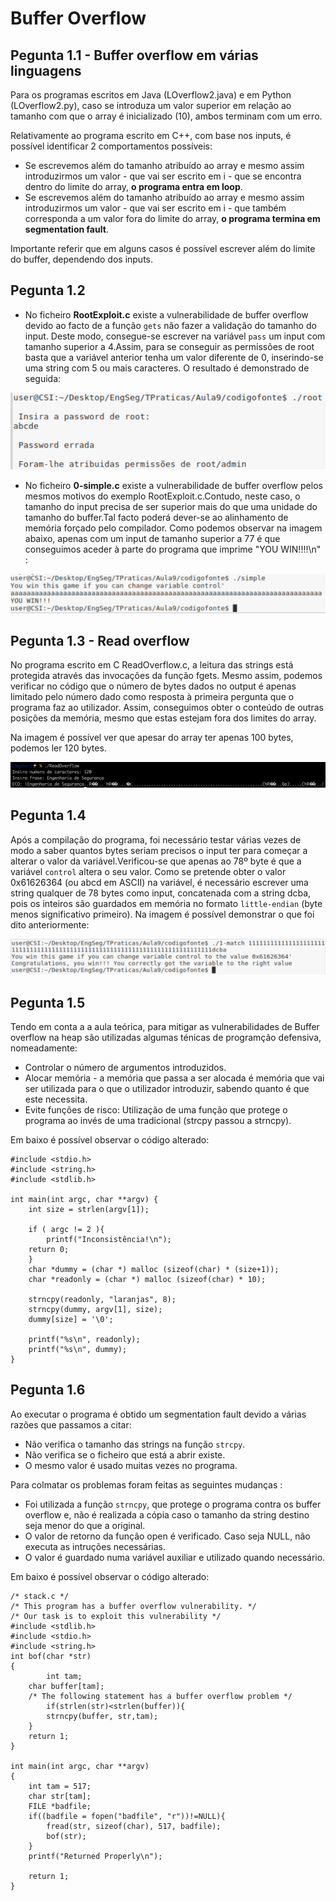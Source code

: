 # Buffer Overflow

## Pegunta 1.1 - Buffer overflow em várias linguagens

Para os programas escritos em Java (LOverflow2.java) e em Python (LOverflow2.py), caso se introduza um valor superior em relação ao tamanho com que o array é inicializado (10), ambos terminam com um erro. 

Relativamente ao programa escrito em C++, com base nos inputs, é possível identificar 2 comportamentos possíveis:

  * Se escrevemos além do tamanho atribuído ao array e mesmo assim introduzirmos um valor - que vai ser escrito em i - que se encontra dentro do limite do array, **o programa entra em loop**.
  * Se escrevemos além do tamanho atribuído ao array e mesmo assim introduzirmos um valor - que vai ser escrito em i - que também corresponda a um valor fora do limite do array, **o programa termina em segmentation fault**.

Importante referir que em alguns casos é possível escrever além do limite do buffer, dependendo dos inputs.

## Pegunta 1.2

* No ficheiro **RootExploit.c** existe a vulnerabilidade de buffer overflow devido ao facto de a função `gets` não fazer a validação
do tamanho do input. Deste modo, consegue-se escrever na variável `pass` um input com tamanho superior a 4.Assim, para se conseguir as
permissões de root basta que a variável anterior tenha um valor diferente de 0, inserindo-se uma string com 5 ou mais caracteres. O
resultado é demonstrado de seguida:
<p align="center">
    <img src="root.PNG">
</p>

* No ficheiro **0-simple.c** existe a vulnerabilidade de buffer overflow pelos mesmos motivos do exemplo RootExploit.c.Contudo, neste caso, o tamanho do input precisa de ser superior mais do que uma unidade do tamanho do buffer.Tal facto poderá dever-se ao alinhamento de memória forçado pelo compilador. Como podemos observar na imagem abaixo, apenas com um input de tamanho superior a 77 é que conseguimos aceder
à parte do programa que imprime "YOU WIN!!!!\n" :
<p align="center">
    <img src="simple.PNG">
</p>

## Pegunta 1.3 - Read overflow

No programa escrito em C ReadOverflow.c, a leitura das strings está protegida através das invocações da função fgets. Mesmo assim, podemos verificar no código que o número de bytes dados no output é apenas limitado pelo número dado como resposta à primeira pergunta que o programa faz ao utilizador. 
Assim, conseguimos obter o conteúdo de outras posições da memória, mesmo que estas estejam fora dos limites do array. 

Na imagem é possível ver que apesar do array ter apenas 100 bytes, podemos ler 120 bytes.
<p align="center">
    <img src="P1_3.png">
</p>

## Pegunta 1.4

Após a compilação do programa, foi necessário testar várias vezes de modo a saber quantos bytes seriam precisos o input ter para começar a alterar o valor da variável.Verificou-se que apenas ao 78º byte é que a variável `control` altera o seu valor. Como se pretende obter o valor 0x61626364 (ou abcd em ASCII) na variável, é necessário escrever uma string qualquer de 78 bytes como input, concatenada com a string dcba, pois os inteiros são guardados em memória no formato `little-endian` (byte menos significativo primeiro). Na imagem é possível demonstrar o que foi dito anteriormente:
<p align="center">
    <img src="1_4.PNG">
</p>

## Pegunta 1.5
Tendo em conta a a aula teórica, para mitigar as vulnerabilidades de Buffer overflow na heap são utilizadas algumas ténicas de programção defensiva, nomeadamente:

* Controlar o número de argumentos introduzidos.
* Alocar memória - a memória que passa a ser alocada é memória que vai ser utilizada para o que o utilizador introduzir, sabendo quanto é que este necessita.
* Evite funções de risco: Utilização de uma função que protege o programa ao invés de uma tradicional (strcpy passou a strncpy).
    
Em baixo é possível observar o código alterado:

```
#include <stdio.h>
#include <string.h>
#include <stdlib.h>

int main(int argc, char **argv) {
    int size = strlen(argv[1]);

    if ( argc != 2 ){
    	printf("Inconsistência!\n");
	return 0;
    }	
    char *dummy = (char *) malloc (sizeof(char) * (size+1));
    char *readonly = (char *) malloc (sizeof(char) * 10);

    strncpy(readonly, "laranjas", 8);
    strncpy(dummy, argv[1], size);
    dummy[size] = '\0';

    printf("%s\n", readonly);
    printf("%s\n", dummy);
}
```

## Pegunta 1.6

Ao executar o programa é obtido um segmentation fault devido a várias razões que passamos a citar:

* Não verifica o tamanho das strings na função `strcpy`.
* Não verifica se o ficheiro que está a abrir existe.
* O mesmo valor é usado muitas vezes no programa.

Para colmatar os problemas foram feitas as seguintes mudanças :

* Foi utilizada a função `strncpy`, que protege o programa contra os buffer overflow e, não é realizada a cópia caso o tamanho da string destino seja menor do que a original.
* O valor de retorno da função open é verificado. Caso seja NULL, não executa as intruções necessárias.
* O valor é guardado numa variável auxiliar e utilizado quando necessário.

Em baixo é possível observar o código alterado:

```
/* stack.c */
/* This program has a buffer overflow vulnerability. */
/* Our task is to exploit this vulnerability */
#include <stdlib.h>
#include <stdio.h>
#include <string.h>
int bof(char *str)
{       
        int tam;	
	char buffer[tam];
	/* The following statement has a buffer overflow problem */
        if(strlen(str)<strlen(buffer)){
		strncpy(buffer, str,tam);
	}
	return 1;
}

int main(int argc, char **argv)
{       
	int tam = 517;
	char str[tam];
	FILE *badfile;
	if((badfile = fopen("badfile", "r"))!=NULL){
		fread(str, sizeof(char), 517, badfile);
		bof(str);
	}
	printf("Returned Properly\n");
	
	return 1;
}
```



